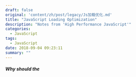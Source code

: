 ```yaml
---
draft: false
original: 'content/zh/post/legacy/Js加载优化.md'
title: "JavaScript Loading Optimization"
description: "Notes from 'High Performance JavaScript'"
categories:
  - JavaScript
tags:
  - JavaScript
date: 2018-09-04 09:23:11
summary: ""
---
```


##### Why should the <script> tag be placed at the bottom of the <body> tag whenever possible?
Placing `<script>` tags at the end of the `<body>` helps avoid blocking page rendering because downloading and executing scripts can modify the DOM and block other resource downloads. Many browsers use a single thread for UI rendering and JavaScript execution, so moving scripts to the bottom reduces perceived load time and improves responsiveness.

##### What are the `defer` and `async` attributes and how do they behave?

- `defer` indicates that the script will not modify the DOM during parsing, so its execution can be deferred safely. The browser will begin downloading the script as it encounters the `<script src="...">` tag during parsing, but will delay execution until the document has been parsed; deferred scripts are executed in order and before the `DOMContentLoaded`/`load` events. The `defer` attribute only applies when `src` is present.

- `async` loads scripts asynchronously. Like `defer`, it downloads the script in parallel with other resources, but the key difference is execution timing: an `async` script runs as soon as it finishes downloading (which can interrupt parsing), whereas `defer` scripts wait until parsing completes and execute in document order.

Use `async` for independent scripts (analytics, ads) and `defer` for scripts that rely on the document structure or need predictable ordering.

##### What are dynamic script elements and how do you create them?

You can create `<script>` elements dynamically via DOM methods, which allows non-blocking loading and execution. Dynamically injecting a `<script>` and appending it to the document starts download without blocking other tasks, making it a widely used technique for non-blocking script loading.

Example:```javascript
function loadScript(url, callback) {
  var script = document.createElement('script');
  script.type = 'text/javascript';
  script.onload = function () {
    callback();
    // Ensure the script is ready before calling other code that depends on it
  };
  script.src = url;
  document.getElementsByTagName('head')[0].appendChild(script);
}
```This pattern starts downloading the script and invokes the callback when the script is loaded and executed.

##### How does XMLHttpRequest-based script injection work and what are its limitations?

You can fetch script text via `XMLHttpRequest` (or `fetch`) and then inject it into the page by creating a `<script>` element with the response text. This avoids an extra round-trip for script loading in some scenarios but has limitations:

- Same-origin policies and CORS restrictions apply when fetching external resources.
- Injected scripts run with the privileges of inline code and may be harder to cache or reuse as separate static assets.
- Debugging is less straightforward because the script appears inline rather than as a separate file in dev tools (unless you add source mapping or use blob URLs).

Example:```javascript
var xhr = new XMLHttpRequest();
xhr.open('GET', 'test.js', true);
xhr.onreadystatechange = function () {
  if (xhr.readyState === 4) {
    if ((xhr.status >= 200 && xhr.status < 300) || xhr.status === 304) {
      var script = document.createElement('script');
      script.type = 'text/javascript';
      script.text = xhr.responseText;
      document.getElementsByTagName('head')[0].appendChild(script);
    }
  }
};
xhr.send(null);
```Use this approach carefully and prefer proper caching headers and CORS configuration when loading cross-origin code.

<!-- End of translation -->

<!-- ORIGINAL CHINESE BODY STARTS -->
##### Why should the <script> tag be placed at the bottom of the <body> tag whenever possible?
Placing `<script>` tags at the end of the `<body>` helps avoid blocking page rendering because downloading and executing scripts can modify the DOM and block other resource downloads. Many browsers use a single thread for UI rendering and JavaScript execution, so moving scripts to the bottom reduces perceived load time and improves responsiveness.

##### What are the `defer` and `async` attributes and how do they behave?

- `defer` indicates that the script will not modify the DOM during parsing, so its execution can be deferred safely. The browser will begin downloading the script as it encounters the `<script src="...">` tag during parsing, but will delay execution until the document has been parsed; deferred scripts are executed in order and before the `DOMContentLoaded`/`load` events. The `defer` attribute only applies when `src` is present.

- `async` loads scripts asynchronously. Like `defer`, it downloads the script in parallel with other resources, but the key difference is execution timing: an `async` script runs as soon as it finishes downloading (which can interrupt parsing), whereas `defer` scripts wait until parsing completes and execute in document order.

Use `async` for independent scripts (analytics, ads) and `defer` for scripts that rely on the document structure or need predictable ordering.

##### What are dynamic script elements and how do you create them?

You can create `<script>` elements dynamically via DOM methods, which allows non-blocking loading and execution. Dynamically injecting a `<script>` and appending it to the document starts download without blocking other tasks, making it a widely used technique for non-blocking script loading.

Example:```javascript
function loadScript(url, callback) {
  var script = document.createElement('script');
  script.type = 'text/javascript';
  script.onload = function () {
    callback();
    // Ensure the script is ready before calling other code that depends on it
  };
  script.src = url;
  document.getElementsByTagName('head')[0].appendChild(script);
}
```This pattern starts downloading the script and invokes the callback when the script is loaded and executed.

##### How does XMLHttpRequest-based script injection work and what are its limitations?

You can fetch script text via `XMLHttpRequest` (or `fetch`) and then inject it into the page by creating a `<script>` element with the response text. This avoids an extra round-trip for script loading in some scenarios but has limitations:

- Same-origin policies and CORS restrictions apply when fetching external resources.
- Injected scripts run with the privileges of inline code and may be harder to cache or reuse as separate static assets.
- Debugging is less straightforward because the script appears inline rather than as a separate file in dev tools (unless you add source mapping or use blob URLs).

Example:```javascript
var xhr = new XMLHttpRequest();
xhr.open('GET', 'test.js', true);
xhr.onreadystatechange = function () {
  if (xhr.readyState === 4) {
    if ((xhr.status >= 200 && xhr.status < 300) || xhr.status === 304) {
      var script = document.createElement('script');
      script.type = 'text/javascript';
      script.text = xhr.responseText;
      document.getElementsByTagName('head')[0].appendChild(script);
    }
  }
};
xhr.send(null);
```Use this approach carefully and prefer proper caching headers and CORS configuration when loading cross-origin code.

<!-- End of translation -->
<!-- ORIGINAL CHINESE BODY ENDS -->
